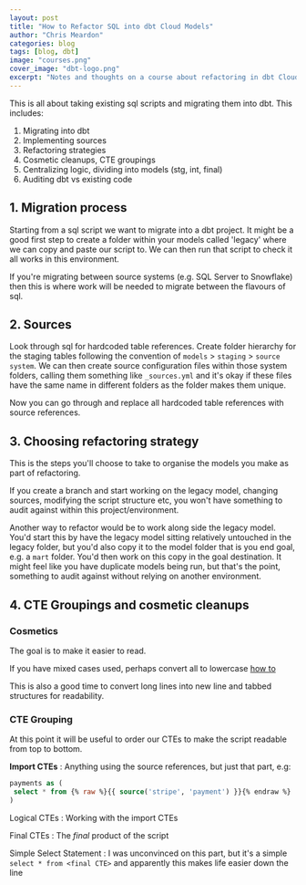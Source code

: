 ```yaml
---
layout: post
title: "How to Refactor SQL into dbt Cloud Models"
author: "Chris Meardon"
categories: blog
tags: [blog, dbt]
image: "courses.png"
cover_image: "dbt-logo.png"
excerpt: "Notes and thoughts on a course about refactoring in dbt Cloud"
---
```


This is all about taking existing sql scripts and migrating them into dbt. This includes:

1. Migrating into dbt
2. Implementing sources
3. Refactoring strategies
4. Cosmetic cleanups, CTE groupings
5. Centralizing logic, dividing into models (stg, int, final)
6. Auditing dbt vs existing code

## 1. Migration process

Starting from a sql script we want to migrate into a dbt project. It might be a good first step to create a folder within your models called 'legacy' where we can copy and paste our script to. We can then run that script to check it all works in this environment.

If you're migrating between source systems (e.g. SQL Server to Snowflake) then this is where work will be needed to migrate between the flavours of sql.

## 2. Sources

Look through sql for hardcoded table references. Create folder hierarchy for the staging tables following the convention of `models` > `staging` > `source system`. We can then create source configuration files within those system folders, calling them something like `_sources.yml` and it's okay if these files have the same name in different folders as the folder makes them unique.

Now you can go through and replace all hardcoded table references with source references.

## 3. Choosing refactoring strategy

This is the steps you'll choose to take to organise the models you make as part of refactoring.

If you create a branch and start working on the legacy model, changing sources, modifying the script structure etc, you won't have something to audit against within this project/environment.

Another way to refactor would be to work along side the legacy model. You'd start this by have the legacy model sitting relatively untouched in the legacy folder, but you'd also copy it to the model folder that is you end goal, e.g. a `mart` folder. You'd then work on this copy in the goal destination. It might feel like you have duplicate models being run, but that's the point, something to audit against without relying on another environment.

## 4. CTE Groupings and cosmetic cleanups

### Cosmetics

The goal is to make it easier to read.

If you have mixed cases used, perhaps convert all to lowercase [how to](https://chrisvizes.github.io/blog/transform-lowercase.html)

This is also a good time to convert long lines into new line and tabbed structures for readability.

### CTE Grouping

At this point it will be useful to order our CTEs to make the script readable from top to bottom.

**Import CTEs**
: Anything using the source references, but just that part, e.g:

```sql
payments as (
 select * from {% raw %}{{ source('stripe', 'payment') }}{% endraw %}
)
```

Logical CTEs
: Working with the import CTEs

Final CTEs
: The _final_ product of the script

Simple Select Statement
: I was unconvinced on this part, but it's a simple `select * from <final CTE>` and apparently this makes life easier down the line
